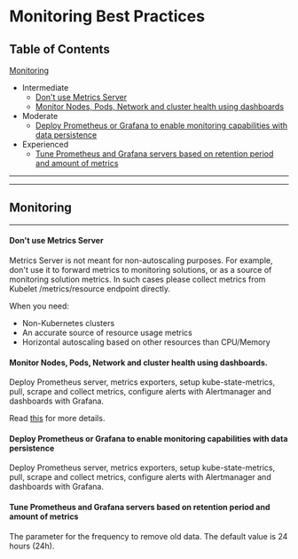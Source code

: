 # Monitoring Best Practices

## Table of Contents

[Monitoring](#monitoring)
- Intermediate
    + [Don't use Metrics Server](#dont-use-metrics-server)
    + [Monitor Nodes, Pods, Network and cluster health using dashboards](#monitor-nodes-pods-network-and-cluster-health-using-dashboards)
- Moderate
    + [Deploy Prometheus or Grafana to enable monitoring capabilities with data persistence](#deploy-prometheus-or-grafana-to-enable-monitoring-capabilities-with-data-persistence)
- Experienced
    + [Tune Prometheus and Grafana servers based on retention period and amount of metrics](#tune-prometheus-and-grafana-servers-based-on-retention-period-and-amount-of-metrics)
---
---

## Monitoring
---

#### Don't use Metrics Server

Metrics Server is not meant for non-autoscaling purposes. For example, don't use it to forward metrics to monitoring solutions, or as a source of monitoring solution metrics. In such cases please collect metrics from Kubelet /metrics/resource endpoint directly.

When you need:

- Non-Kubernetes clusters
- An accurate source of resource usage metrics
- Horizontal autoscaling based on other resources than CPU/Memory

#### Monitor Nodes, Pods, Network and cluster health using dashboards. 

Deploy Prometheus server, metrics exporters, setup kube-state-metrics, pull, scrape and collect metrics, configure alerts with Alertmanager and dashboards with Grafana.

Read [this](https://sysdig.com/blog/kubernetes-monitoring-prometheus) for more details.

#### Deploy Prometheus or Grafana to enable monitoring capabilities with data persistence

Deploy Prometheus server, metrics exporters, setup kube-state-metrics, pull, scrape and collect metrics, configure alerts with Alertmanager and dashboards with Grafana.

#### Tune Prometheus and Grafana servers based on retention period and amount of metrics

The parameter for the frequency to remove old data. The default value is 24 hours (24h).